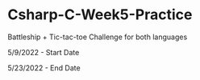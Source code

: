 # Csharp-C-Week5-Practice
 Battleship + Tic-tac-toe Challenge for both languages



5/9/2022 - Start Date









5/23/2022 - End Date
